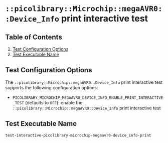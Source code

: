 # `::picolibrary::Microchip::megaAVR0::Device_Info` print interactive test

## Table of Contents
1. [Test Configuration Options](#test-configuration-options)
1. [Test Executable Name](#test-executable-name)

## Test Configuration Options
The `::picolibrary::Microchip::megaAVR0::Device_Info` print interactive test supports the
following configuration options:
- `PICOLIBRARY_MICROCHIP_MEGAAVR0_DEVICE_INFO_ENABLE_PRINT_INTERACTIVE_TEST` (defaults to
  `OFF`): enable the `::picolibrary::Microchip::megaAVR0::Device_Info` print interactive
  test

## Test Executable Name
`test-interactive-picolibrary-microchip-megaavr0-device_info-print`
